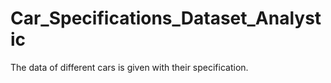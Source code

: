 # Car_Specifications_Dataset_Analystic
The data of different cars is given with their specification.
